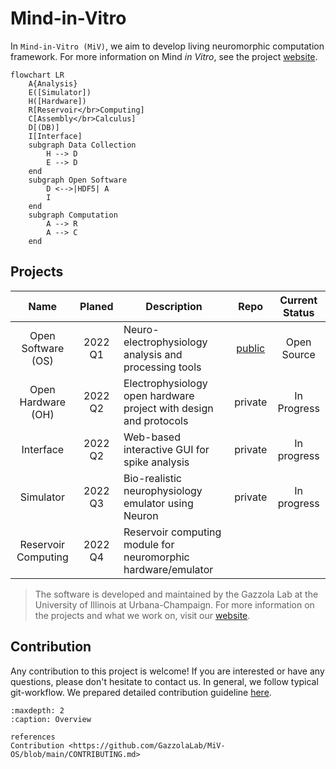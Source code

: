# Mind-in-Vitro

In `Mind-in-Vitro (MiV)`, we aim to develop living neuromorphic computation framework.
For more information on Mind *in Vitro*, see the project [website](https://mindinvitro.illinois.edu).

```mermaid
flowchart LR
    A{Analysis}
    E([Simulator])
    H([Hardware])
    R[Reservoir</br>Computing]
    C[Assembly</br>Calculus]
    D[(DB)]
    I[Interface]
    subgraph Data Collection
        H --> D
        E --> D
    end
    subgraph Open Software
        D <-->|HDF5| A
        I
    end
    subgraph Computation
        A --> R
        A --> C
    end
```

## Projects

|        Name         | Planed  | Description                                                       |                      Repo                      | Current Status |
| :-----------------: | :-----: | ----------------------------------------------------------------- | :--------------------------------------------: | :------------: |
| Open Software (OS)  | 2022 Q1 | Neuro-electrophysiology analysis and processing tools             | [public](https://github.com/GazzolaLab/MiV-OS) |  Open Source   |
| Open Hardware (OH)  | 2022 Q2 | Electrophysiology open hardware project with design and protocols |                    private                     |  In Progress   |
|      Interface      | 2022 Q2 | Web-based interactive GUI for spike analysis                      |                    private                     |  In progress   |
|      Simulator      | 2022 Q3 | Bio-realistic neurophysiology emulator using Neuron               |                    private                     |  In progress   |
| Reservoir Computing | 2022 Q4 | Reservoir computing module for neuromorphic hardware/emulator     |                                                |                |

> The software is developed and maintained by the Gazzola Lab at the University of Illinois at Urbana-Champaign. For more information on the projects and what we work on, visit our [website](https://mattia-lab.com).

## Contribution

Any contribution to this project is welcome! If you are interested or have any questions, please don't hesitate to contact us.
In general, we follow typical git-workflow. We prepared detailed contribution guideline [here](https://github.com/GazzolaLab/MiV-OS/blob/main/CONTRIBUTING.md).

```{toctree}
:maxdepth: 2
:caption: Overview

references
Contribution <https://github.com/GazzolaLab/MiV-OS/blob/main/CONTRIBUTING.md>
```